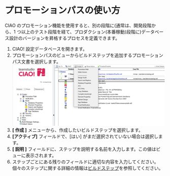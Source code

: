 # プロモーションパスの使い方
CIAO のプロモーション機能を使用すると、別の段階に(通常は、開発段階から、1 つ以上のテスト段階を経て、プロダクション(本番稼動)段階に)データベース設計のバージョンを昇格するプロセスを定義できます。

1. CIAO! 設定データベースを開きます。
2. プロモーションパスのビューからビルドステップを追加するプロモーションパス文書を選択します。  
   ![Add Build Step](img/promotionworking.png)
3. **[ 作成 ]** メニューから、作成したいビルドステップを選択します。
4. **[アクティブ]** フィールドで、[はい] がまだ選択されていない場合は選択します。
5. **[ 説明 ]** フィールドに、ステップを説明する名前を入力します。この値はビューに表示されます。
6. ステップごとにある残りのフィールドに適切な内容を入力してください。個々のステップに関する詳細の情報は[ビルドステップ](buildsteps.md)を参照してください。
